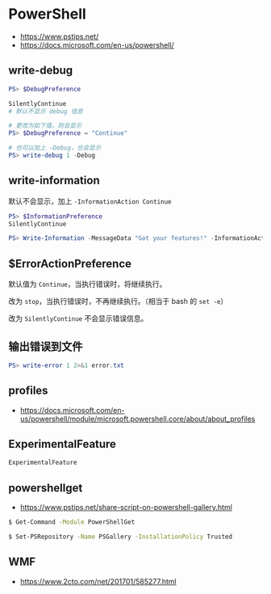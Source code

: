 # PowerShell

* https://www.pstips.net/
* https://docs.microsoft.com/en-us/powershell/

## write-debug

```powershell
PS> $DebugPreference

SilentlyContinue
# 默认不显示 debug 信息

# 更改为如下值，则会显示
PS> $DebugPreference = "Continue"

# 也可以加上 -Debug，也会显示
PS> write-debug 1 -Debug
```

## write-information

默认不会显示，加上 `-InformationAction Continue`

```powershell
PS> $InformationPreference
SilentlyContinue

PS> Write-Information -MessageData "Got your features!" -InformationAction Continue
```

## $ErrorActionPreference

默认值为 `Continue`，当执行错误时，将继续执行。

改为 `stop`，当执行错误时，不再继续执行。（相当于 bash 的 `set -e`）

改为 `SilentlyContinue` 不会显示错误信息。

## 输出错误到文件

```powershell
PS> write-error 1 2>&1 error.txt
```

## profiles

* https://docs.microsoft.com/en-us/powershell/module/microsoft.powershell.core/about/about_profiles

## ExperimentalFeature

```powershell
ExperimentalFeature
```

## powershellget

* https://www.pstips.net/share-script-on-powershell-gallery.html

```bash
$ Get-Command -Module PowerShellGet

$ Set-PSRepository -Name PSGallery -InstallationPolicy Trusted
```

## WMF

* https://www.2cto.com/net/201701/585277.html
